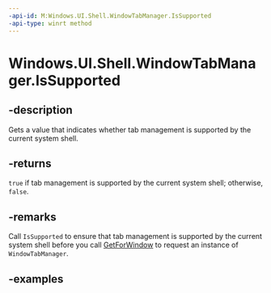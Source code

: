 ```yaml
---
-api-id: M:Windows.UI.Shell.WindowTabManager.IsSupported
-api-type: winrt method
---
```


# Windows.UI.Shell.WindowTabManager.IsSupported

<!--
public static bool IsSupported ();
-->

## -description

Gets a value that indicates whether tab management is supported by the current system shell.

## -returns

`true` if tab management is supported by the current system shell; otherwise, `false`.

## -remarks

Call `IsSupported` to ensure that tab management is supported by the current system shell before you call [GetForWindow](windowtabmanager_issupported_930300905.md) to request an instance of `WindowTabManager`.

## -examples
